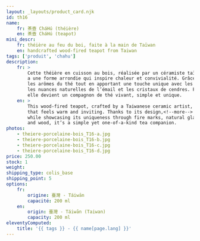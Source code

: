 ```yaml
---
layout: _layouts/product_card.njk
id: th16
name:
    fr: 茶壺 CháHú (théière) 
    en: 茶壺 CháHú (teapot)  
mini_descr:
    fr: théière au feu du boi, faite à la main de Taïwan
    en: handcrafted wood-fired teapot from Taiwan
tags: ['produit', 'chahu']
description: 
    fr: >
        Cette théière en cuisson au bois, réalisée par un céramiste taïwanais, 
        a une forme arrondie qui inspire chaleur et convivialité. Grâce à sa forme,<!--more--> elle révèle pleinement 
        les arômes du thé tout en apportant une touche unique avec les traces de feu, 
        les nuances naturelles de l’émail et les cristaux de cendres. Façonnée par la terre, le feu et le bois, 
        elle devient un compagnon de thé vivant, simple et unique.
    en: >
        This wood-fired teapot, crafted by a Taiwanese ceramic artist, has a rounded shape 
        that feels warm and inviting. Thanks to its design,<!--more--> it fully reveals the tea’s aromas 
        while showcasing its uniqueness through fire marks, natural glaze, and ash crystals. Shaped by earth, fire, 
        and wood, it’s a simple yet one-of-a-kind tea companion.
photos:
    - theiere-porcelaine-bois_T16-a.jpg
    - theiere-porcelaine-bois_T16-b.jpg
    - theiere-porcelaine-bois_T16-c.jpg
    - theiere-porcelaine-bois_T16-d.jpg  
price: 250.00
stock: 1
weight: 
shipping_type: colis_base
shipping_point: 5
options:
    fr:
        origine: 臺灣 - Táiwān
        capacité: 200 ml
    en:
        origin: 臺灣 - Táiwān (Taiwan)
        capacity: 200 ml
eleventyComputed:
    title: '{{ tags }} - {{ name[page.lang] }}'
---
```

